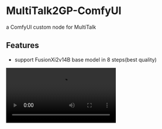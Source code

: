  # MultiTalk2GP-ComfyUI
a ComfyUI custom node for MultiTalk
## Features
- support FusionXi2v14B base model in 8 steps(best quality)
<video src="https://github.com/user-attachments/assets/12faace0-c1ff-4caf-a767-0d63604b692d"/>

- support AccVideo-i2v-14B-480p base model in 5 steps(fastest)
- support MagCache and TeaCache


  
### coming soon in week

### 如果着急可以先用镜像
[MutiTalk的ComfyUI插件现已支持Teacache,81帧只需287秒，已int8量化sage2加速，5步即可出视频](https://mp.weixin.qq.com/s/cZBDpKNmJbke508QhGQ85g)

[MutiTalk的ComfyUI插件上线仙宫云，1图片+1音频=逼真数字人说话视频,已int8量化加速，5步即可出视频](https://mp.weixin.qq.com/s/lXvSD1BWndWvPUWW5l41-Q)
